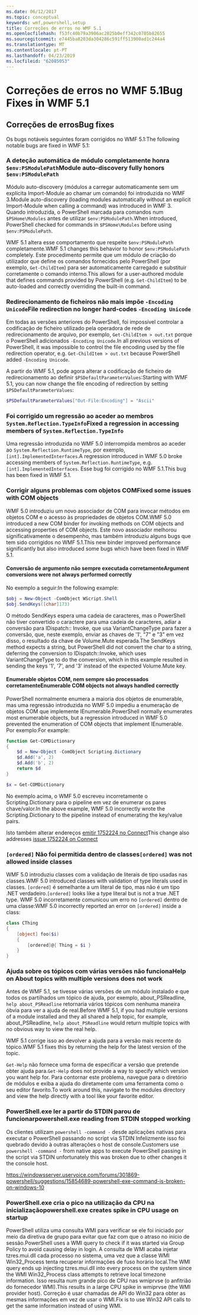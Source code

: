 ```yaml
---
ms.date: 06/12/2017
ms.topic: conceptual
keywords: wmf,powershell,setup
title: Correções de erros no WMF 5.1
ms.openlocfilehash: f53fc40b79a3906ac2025b0eff342c0705b82655
ms.sourcegitcommit: e7445ba8203da304286c591ff513900ad1c244a4
ms.translationtype: MT
ms.contentlocale: pt-PT
ms.lasthandoff: 04/23/2019
ms.locfileid: "62085053"
---
```

# <a name="bug-fixes-in-wmf-51"></a><span data-ttu-id="6ddda-103">Correções de erros no WMF 5.1</span><span class="sxs-lookup"><span data-stu-id="6ddda-103">Bug Fixes in WMF 5.1</span></span>

## <a name="bug-fixes"></a><span data-ttu-id="6ddda-104">Correções de erros</span><span class="sxs-lookup"><span data-stu-id="6ddda-104">Bug fixes</span></span>

<span data-ttu-id="6ddda-105">Os bugs notáveis seguintes foram corrigidos no WMF 5.1:</span><span class="sxs-lookup"><span data-stu-id="6ddda-105">The following notable bugs are fixed in WMF 5.1:</span></span>

### <a name="module-auto-discovery-fully-honors-envpsmodulepath"></a><span data-ttu-id="6ddda-106">A deteção automática de módulo completamente honra `$env:PSModulePath`</span><span class="sxs-lookup"><span data-stu-id="6ddda-106">Module auto-discovery fully honors `$env:PSModulePath`</span></span>

<span data-ttu-id="6ddda-107">Módulo auto-discovery (módulos a carregar automaticamente sem um explícita Import-Module ao chamar um comando) foi introduzida no WMF 3.</span><span class="sxs-lookup"><span data-stu-id="6ddda-107">Module auto-discovery (loading modules automatically without an explicit Import-Module when calling a command) was introduced in WMF 3.</span></span>
<span data-ttu-id="6ddda-108">Quando introduzida, o PowerShell marcada para comandos num `$PSHome\Modules` antes de utilizar `$env:PSModulePath`.</span><span class="sxs-lookup"><span data-stu-id="6ddda-108">When introduced, PowerShell checked for commands in `$PSHome\Modules` before using `$env:PSModulePath`.</span></span>

<span data-ttu-id="6ddda-109">WMF 5.1 altera esse comportamento que respeite `$env:PSModulePath` completamente.</span><span class="sxs-lookup"><span data-stu-id="6ddda-109">WMF 5.1 changes this behavior to honor `$env:PSModulePath` completely.</span></span>
<span data-ttu-id="6ddda-110">Este procedimento permite que um módulo de criação do utilizador que define os comandos fornecidos pelo PowerShell (por exemplo, `Get-ChildItem`) para ser automaticamente carregado e substituir corretamente o comando interno.</span><span class="sxs-lookup"><span data-stu-id="6ddda-110">This allows for a user-authored module that defines commands provided by PowerShell (e.g. `Get-ChildItem`) to be auto-loaded and correctly overriding the built-in command.</span></span>

### <a name="file-redirection-no-longer-hard-codes--encoding-unicode"></a><span data-ttu-id="6ddda-111">Redirecionamento de ficheiros não mais impõe `-Encoding Unicode`</span><span class="sxs-lookup"><span data-stu-id="6ddda-111">File redirection no longer hard-codes `-Encoding Unicode`</span></span>

<span data-ttu-id="6ddda-112">Em todas as versões anteriores do PowerShell, foi impossível controlar a codificação de ficheiro utilizado pela operadora de rede de redirecionamento de arquivo, por exemplo, `Get-ChildItem > out.txt` porque o PowerShell adicionados `-Encoding Unicode`.</span><span class="sxs-lookup"><span data-stu-id="6ddda-112">In all previous versions of PowerShell, it was impossible to control the file encoding used by the file redirection operator, e.g. `Get-ChildItem > out.txt` because PowerShell added `-Encoding Unicode`.</span></span>

<span data-ttu-id="6ddda-113">A partir do WMF 5.1, pode agora alterar a codificação de ficheiro de redirecionamento ao definir `$PSDefaultParameterValues`:</span><span class="sxs-lookup"><span data-stu-id="6ddda-113">Starting with WMF 5.1, you can now change the file encoding of redirection by setting `$PSDefaultParameterValues`:</span></span>

```powershell
$PSDefaultParameterValues["Out-File:Encoding"] = "Ascii"
```

### <a name="fixed-a-regression-in-accessing-members-of-systemreflectiontypeinfo"></a><span data-ttu-id="6ddda-114">Foi corrigido um regressão ao aceder ao membros `System.Reflection.TypeInfo`</span><span class="sxs-lookup"><span data-stu-id="6ddda-114">Fixed a regression in accessing members of `System.Reflection.TypeInfo`</span></span>

<span data-ttu-id="6ddda-115">Uma regressão introduzida no WMF 5.0 interrompida membros ao aceder ao `System.Reflection.RuntimeType`, por exemplo, `[int].ImplementedInterfaces`.</span><span class="sxs-lookup"><span data-stu-id="6ddda-115">A regression introduced in WMF 5.0 broke accessing members of `System.Reflection.RuntimeType`, e.g. `[int].ImplementedInterfaces`.</span></span>
<span data-ttu-id="6ddda-116">Esse bug foi corrigido no WMF 5.1.</span><span class="sxs-lookup"><span data-stu-id="6ddda-116">This bug has been fixed in WMF 5.1.</span></span>


### <a name="fixed-some-issues-with-com-objects"></a><span data-ttu-id="6ddda-117">Corrigir alguns problemas com objetos COM</span><span class="sxs-lookup"><span data-stu-id="6ddda-117">Fixed some issues with COM objects</span></span>

<span data-ttu-id="6ddda-118">WMF 5.0 introduziu um novo associador de COM para invocar métodos em objetos COM e o acesso às propriedades de objetos COM.</span><span class="sxs-lookup"><span data-stu-id="6ddda-118">WMF 5.0 introduced a new COM binder for invoking methods on COM objects and accessing properties of COM objects.</span></span>
<span data-ttu-id="6ddda-119">Este novo associador melhorou significativamente o desempenho, mas também introduziu alguns bugs que tem sido corrigidos no WMF 5.1.</span><span class="sxs-lookup"><span data-stu-id="6ddda-119">This new binder improved performance significantly but also introduced some bugs which have been fixed in WMF 5.1.</span></span>

#### <a name="argument-conversions-were-not-always-performed-correctly"></a><span data-ttu-id="6ddda-120">Conversão de argumento não sempre executada corretamente</span><span class="sxs-lookup"><span data-stu-id="6ddda-120">Argument conversions were not always performed correctly</span></span>

<span data-ttu-id="6ddda-121">No exemplo a seguir:</span><span class="sxs-lookup"><span data-stu-id="6ddda-121">In the following example:</span></span>

```powershell
$obj = New-Object -ComObject WScript.Shell
$obj.SendKeys([char]173)
```

<span data-ttu-id="6ddda-122">O método SendKeys espera uma cadeia de caracteres, mas o PowerShell não tiver convertido o caractere para uma cadeia de caracteres, adiar a conversão para IDispatch:: Invoke, que usa VariantChangeType para fazer a conversão, que, neste exemplo, enviar as chaves de '1', "7" e "3" em vez disso, o resultado da chave de Volume.Mute esperada.</span><span class="sxs-lookup"><span data-stu-id="6ddda-122">The SendKeys method expects a string, but PowerShell did not convert the char to a string, deferring the conversion to IDispatch::Invoke, which uses VariantChangeType to do the conversion, which in this example resulted in sending the keys '1', '7', and '3' instead of the expected Volume.Mute key.</span></span>

#### <a name="enumerable-com-objects-not-always-handled-correctly"></a><span data-ttu-id="6ddda-123">Enumerable objetos COM, nem sempre são processados corretamente</span><span class="sxs-lookup"><span data-stu-id="6ddda-123">Enumerable COM objects not always handled correctly</span></span>

<span data-ttu-id="6ddda-124">PowerShell normalmente enumera a maioria dos objetos de enumerable, mas uma regressão introduzida no WMF 5.0 impediu a enumeração de objetos COM que implemente IEnumerable.</span><span class="sxs-lookup"><span data-stu-id="6ddda-124">PowerShell normally enumerates most enumerable objects, but a regression introduced in WMF 5.0 prevented the enumeration of COM objects that implement IEnumerable.</span></span>  <span data-ttu-id="6ddda-125">Por exemplo:</span><span class="sxs-lookup"><span data-stu-id="6ddda-125">For example:</span></span>

```powershell
function Get-COMDictionary
{
    $d = New-Object -ComObject Scripting.Dictionary
    $d.Add('a', 2)
    $d.Add('b', 2)
    return $d
}

$x = Get-COMDictionary
```

<span data-ttu-id="6ddda-126">No exemplo acima, o WMF 5.0 escreveu incorretamente o Scripting.Dictionary para o pipeline em vez de enumerar os pares chave/valor.</span><span class="sxs-lookup"><span data-stu-id="6ddda-126">In the above example, WMF 5.0 incorrectly wrote the Scripting.Dictionary to the pipeline instead of enumerating the key/value pairs.</span></span>

<span data-ttu-id="6ddda-127">Isto também alterar endereços [emitir 1752224 no Connect](https://connect.microsoft.com/PowerShell/feedback/details/1752224)</span><span class="sxs-lookup"><span data-stu-id="6ddda-127">This change also addresses [issue 1752224 on Connect](https://connect.microsoft.com/PowerShell/feedback/details/1752224)</span></span>

### <a name="ordered-was-not-allowed-inside-classes"></a><span data-ttu-id="6ddda-128">`[ordered]` Não foi permitida dentro de classes</span><span class="sxs-lookup"><span data-stu-id="6ddda-128">`[ordered]` was not allowed inside classes</span></span>

<span data-ttu-id="6ddda-129">WMF 5.0 introduziu classes com a validação de literais de tipo usadas nas classes.</span><span class="sxs-lookup"><span data-stu-id="6ddda-129">WMF 5.0 introduced classes with validation of type literals used in classes.</span></span>
<span data-ttu-id="6ddda-130">`[ordered]` é semelhante a um literal de tipo, mas não é um tipo .NET verdadeiro.</span><span class="sxs-lookup"><span data-stu-id="6ddda-130">`[ordered]` looks like a type literal but is not a true .NET type.</span></span>
<span data-ttu-id="6ddda-131">WMF 5.0 incorretamente comunicou um erro no `[ordered]` dentro de uma classe:</span><span class="sxs-lookup"><span data-stu-id="6ddda-131">WMF 5.0 incorrectly reported an error on `[ordered]` inside a class:</span></span>

```powershell
class CThing
{
    [object] foo($i)
    {
        [ordered]@{ Thing = $i }
    }
}
```


### <a name="help-on-about-topics-with-multiple-versions-does-not-work"></a><span data-ttu-id="6ddda-132">Ajuda sobre os tópicos com várias versões não funciona</span><span class="sxs-lookup"><span data-stu-id="6ddda-132">Help on About topics with multiple versions does not work</span></span>

<span data-ttu-id="6ddda-133">Antes de WMF 5.1, se tivesse várias versões de um módulo instalado e que todos os partilhados um tópico de ajuda, por exemplo, about_PSReadline, `help about_PSReadline` retornaria vários tópicos com nenhuma maneira óbvia para ver a ajuda de real.</span><span class="sxs-lookup"><span data-stu-id="6ddda-133">Before WMF 5.1, if you had multiple versions of a module installed and they all shared a help topic, for example, about_PSReadline, `help about_PSReadline` would return multiple topics with no obvious way to view the real help.</span></span>

<span data-ttu-id="6ddda-134">WMF 5.1 corrige isso ao devolver a ajuda para a versão mais recente do tópico.</span><span class="sxs-lookup"><span data-stu-id="6ddda-134">WMF 5.1 fixes this by returning the help for the latest version of the topic.</span></span>

<span data-ttu-id="6ddda-135">`Get-Help` não fornece uma forma de especificar a versão que pretende obter ajuda para.</span><span class="sxs-lookup"><span data-stu-id="6ddda-135">`Get-Help` does not provide a way to specify which version you want help for.</span></span>
<span data-ttu-id="6ddda-136">Para contornar este problema, navegue para o diretório de módulos e exiba a ajuda do diretamente com uma ferramenta como o seu editor favorito.</span><span class="sxs-lookup"><span data-stu-id="6ddda-136">To work around this, navigate to the modules directory and view the help directly with a tool like your favorite editor.</span></span>

### <a name="powershellexe-reading-from-stdin-stopped-working"></a><span data-ttu-id="6ddda-137">PowerShell.exe ler a partir do STDIN parou de funcionar</span><span class="sxs-lookup"><span data-stu-id="6ddda-137">powershell.exe reading from STDIN stopped working</span></span>

<span data-ttu-id="6ddda-138">Os clientes utilizam `powershell -command -` desde aplicações nativas para executar o PowerShell passando no script via STDIN Infelizmente isso foi quebrado devido à outras alterações o host de console.</span><span class="sxs-lookup"><span data-stu-id="6ddda-138">Customers use `powershell -command -` from native apps to execute PowerShell passing in the script via STDIN unfortunately this was broken due to other changes it the console host.</span></span>

https://windowsserver.uservoice.com/forums/301869-powershell/suggestions/15854689-powershell-exe-command-is-broken-on-windows-10

### <a name="powershellexe-creates-spike-in-cpu-usage-on-startup"></a><span data-ttu-id="6ddda-139">PowerShell.exe cria o pico na utilização da CPU na inicialização</span><span class="sxs-lookup"><span data-stu-id="6ddda-139">powershell.exe creates spike in CPU usage on startup</span></span>

<span data-ttu-id="6ddda-140">PowerShell utiliza uma consulta WMI para verificar se ele foi iniciado por meio da diretiva de grupo para evitar que faz com que o atraso no início de sessão.</span><span class="sxs-lookup"><span data-stu-id="6ddda-140">PowerShell uses a WMI query to check if it was started via Group Policy to avoid causing delay in login.</span></span>
<span data-ttu-id="6ddda-141">A consulta de WMI acaba injetar tzres.mui.dll cada processo no sistema, uma vez que a classe WMI Win32_Process tenta recuperar informações de fuso horário local.</span><span class="sxs-lookup"><span data-stu-id="6ddda-141">The WMI query ends up injecting tzres.mui.dll into every process on the system since the WMI Win32_Process class attempts to retrieve local timezone information.</span></span>
<span data-ttu-id="6ddda-142">Isso resulta num grande pico de CPU nas wmiprvse (o anfitrião do fornecedor WMI).</span><span class="sxs-lookup"><span data-stu-id="6ddda-142">This results in a large CPU spike in wmiprvse (the WMI provider host).</span></span>
<span data-ttu-id="6ddda-143">Correção é usar chamadas de API do Win32 para obter as mesmas informações em vez de usar o WMI.</span><span class="sxs-lookup"><span data-stu-id="6ddda-143">Fix is to use Win32 API calls to get the same information instead of using WMI.</span></span>

